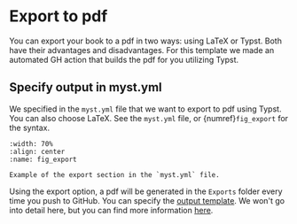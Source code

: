 # Export to pdf

You can export your book to a pdf in two ways: using LaTeX or Typst. Both have their advantages and disadvantages. For this template we made an automated GH action that builds the pdf for you utilizing Typst.

## Specify output in myst.yml
We specified in the `myst.yml` file that we want to export to pdf using Typst. You can also choose LaTeX. See the `myst.yml` file, or {numref}`fig_export` for the syntax.

```{figure} Figures/export.png
:width: 70%
:align: center
:name: fig_export

Example of the export section in the `myst.yml` file.
```

Using the export option, a pdf will be generated in the `Exports` folder every time you push to GitHub. You can specify the [output template](https://github.com/myst-templates). We won't go into detail here, but you can find more information [here](https://mystmd.org/guide/creating-pdf-documents).

